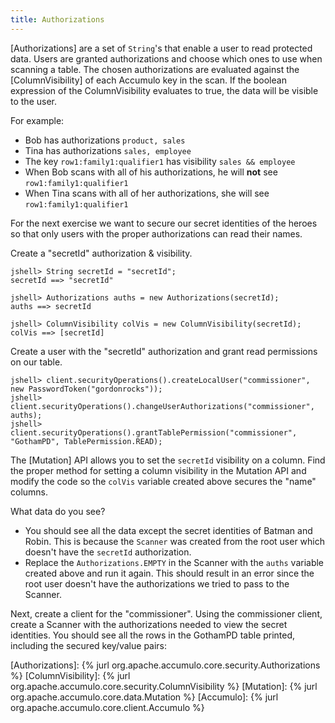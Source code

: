 ```yaml
---
title: Authorizations
---
```


[Authorizations] are a set of `String`'s that enable a user to read protected data. Users are granted
authorizations and choose which ones to use when scanning a table. The chosen authorizations are evaluated
against the [ColumnVisibility] of each Accumulo key in the scan. If the boolean expression of the
ColumnVisibility evaluates to true, the data will be visible to the user.

For example:
* Bob has authorizations `product, sales`
* Tina has authorizations `sales, employee`
* The key `row1:family1:qualifier1` has visibility `sales && employee`
* When Bob scans with all of his authorizations, he will **not** see `row1:family1:qualifier1`
* When Tina scans with all of her authorizations, she will see `row1:family1:qualifier1`

For the next exercise we want to secure our secret identities of the heroes so that only users with
the proper authorizations can read their names.

Create a "secretId" authorization & visibility.

```commandline
jshell> String secretId = "secretId";
secretId ==> "secretId"

jshell> Authorizations auths = new Authorizations(secretId);
auths ==> secretId

jshell> ColumnVisibility colVis = new ColumnVisibility(secretId);
colVis ==> [secretId]
```

Create a user with the "secretId" authorization and grant read permissions on our table.

```commandline
jshell> client.securityOperations().createLocalUser("commissioner", new PasswordToken("gordonrocks"));
jshell> client.securityOperations().changeUserAuthorizations("commissioner", auths);
jshell> client.securityOperations().grantTablePermission("commissioner", "GothamPD", TablePermission.READ);
```

The [Mutation] API allows you to set the `secretId` visibility on a column. Find the proper method for
setting a column visibility in the Mutation API and modify the code so the `colVis` variable created
above secures the "name" columns.

What data do you see?

* You should see all the data except the secret identities of Batman and Robin. This is because the
  `Scanner` was created from the root user which doesn't have the `secretId` authorization.
* Replace the `Authorizations.EMPTY` in the Scanner with the `auths` variable created above and run
  it again. This should result in an error since the root user doesn't have the authorizations we
  tried to pass to the Scanner.

Next, create a client for the "commissioner". Using the commissioner client, create a Scanner with the
authorizations needed to view the secret identities. You should see all the rows in the GothamPD table
printed, including the secured key/value pairs:


[Authorizations]: {% jurl org.apache.accumulo.core.security.Authorizations %}
[ColumnVisibility]: {% jurl org.apache.accumulo.core.security.ColumnVisibility %}
[Mutation]: {% jurl org.apache.accumulo.core.data.Mutation %}
[Accumulo]: {% jurl org.apache.accumulo.core.client.Accumulo %}
